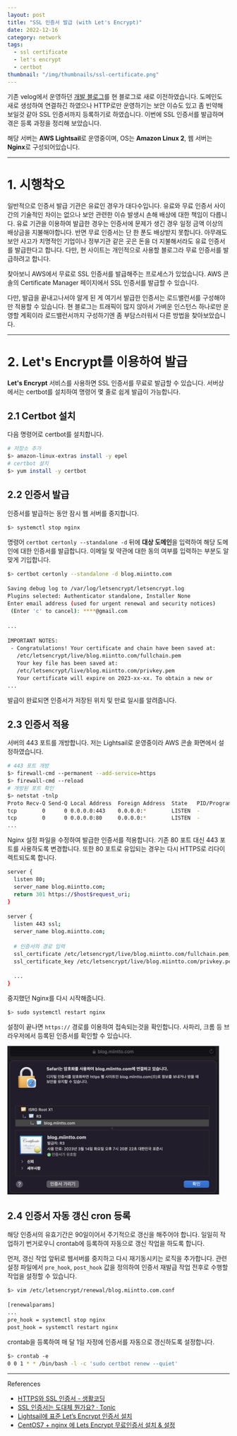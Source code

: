 ```yaml
---
layout: post
title: "SSL 인증서 발급 (with Let's Encrypt)"
date: 2022-12-16
category: network
tags:
  - ssl certificate
  - let's encrypt
  - certbot
thumbnail: "/img/thumbnails/ssl-certificate.png"
---
```


기존 velog에서 운영하던 [개발 블로그](https://velog.io/@miintto)를 현 블로그로 새로 이전하였습니다.
도메인도 새로 생성하여 연결하긴 하였으나 HTTP로만 운영하기는 보안 이슈도 있고 좀 빈약해 보일것 같아 SSL 인증서까지 등록하기로 하였습니다.
이번에 SSL 인증서를 발급하며 겪은 등록 과정을 정리해 보았습니다.

해당 서버는 **AWS Lightsail**로 운영중이며, OS는 **Amazon Linux 2**, 웹 서버는 **Nginx**로 구성되어있습니다.

---

# 1. 시행착오

일반적으로 인증서 발급 기관은 유료인 경우가 대다수입니다.
유료와 무료 인증서 사이간의 기술적인 차이는 없으나 보안 관련한 이슈 발생시 손해 배상에 대한 책임이 다릅니다.
유료 기관을 이용하여 발급한 경우는 인증서에 문제가 생긴 경우 일정 금액 이상의 배상금을 지불해야합니다.
반면 무료 인증서는 단 한 푼도 배상받지 못합니다.
아무래도 보안 사고가 치명적인 기업이나 정부기관 같은 곳은 돈을 더 지불해서라도 유료 인증서를 발급한다고 합니다.
다만, 현 사이트는 개인적으로 사용할 블로그라 무료 인증서를 발급하려고 합니다.

찾아보니 AWS에서 무료로 SSL 인증서를 발급해주는 프로세스가 있었습니다.
AWS 콘솔의 Certificate Manager 페이지에서 SSL 인증서를 발급할 수 있습니다.

다만, 발급을 끝내고나서야 알게 된 게 여기서 발급한 인증서는 로드밸런서를 구성해야만 적용할 수 있습니다.
현 블로그는 트래픽이 많지 않아서 가벼운 인스턴스 하나로만 운영할 계획이라 로드밸런서까지 구성하기엔 좀 부담스러워서 다른 방법을 찾아보았습니다.

---

# 2. Let's Encrypt를 이용하여 발급

**Let's Encrypt** 서비스를 사용하면 SSL 인증서를 무료로 발급할 수 있습니다.
서버상에서는 certbot를 설치하여 명령어 몇 줄로 쉽게 발급이 가능합니다.

## 2.1 Certbot 설치

다음 명령어로 certbot를 설치합니다.

```bash
# 저장소 추가
$> amazon-linux-extras install -y epel
# certbot 설치
$> yum install -y certbot
```

## 2.2 인증서 발급

인증서를 발급하는 동안 잠시 웹 서버를 중지합니다.

```bash
$> systemctl stop nginx
```

명령어 `certbot certonly --standalone -d` 뒤에 **대상 도메인**을 입력하여 해당 도메인에 대한 인증서를 발급합니다.
이메일 및 약관에 대한 동의 여부를 입력하는 부분도 알맞게 기입합니다.

```bash
$> certbot certonly --standalone -d blog.miintto.com

Saving debug log to /var/log/letsencrypt/letsencrypt.log
Plugins selected: Authenticator standalone, Installer None
Enter email address (used for urgent renewal and security notices)
 (Enter 'c' to cancel): ****@gmail.com

...

IMPORTANT NOTES:
 - Congratulations! Your certificate and chain have been saved at:
   /etc/letsencrypt/live/blog.miintto.com/fullchain.pem
   Your key file has been saved at:
   /etc/letsencrypt/live/blog.miintto.com/privkey.pem
   Your certificate will expire on 2023-xx-xx. To obtain a new or
...
```

발급이 완료되면 인증서가 저장된 위치 및 만료 일시를 알려줍니다.

## 2.3 인증서 적용

서버의 443 포트를 개방합니다.
저는 Lightsail로 운영중이라 AWS 콘솔 화면에서 설정하였습니다.

```bash
# 443 포트 개방
$> firewall-cmd --permanent --add-service=https
$> firewall-cmd --reload
# 개방된 포트 확인
$> netstat -tnlp
Proto Recv-Q Send-Q Local Address  Foreign Address  State   PID/Program name
tcp        0      0 0.0.0.0:443    0.0.0.0:*        LISTEN  -
tcp        0      0 0.0.0.0:80     0.0.0.0:*        LISTEN  -
...
```

Nginx 설정 파일을 수정하여 발급한 인증서를 적용합니다.
기존 80 포트 대신 443 포트를 사용하도록 변경합니다.
또한 80 포트로 유입되는 경우는 다시 HTTPS로 리다이렉트되도록 합니다.

```bash
server {
  listen 80;
  server_name blog.miintto.com;
  return 301 https://$host$request_uri;
}

server {
  listen 443 ssl;
  server_name blog.miintto.com;

  # 인증서의 경로 입력
  ssl_certificate /etc/letsencrypt/live/blog.miintto.com/fullchain.pem;
  ssl_certificate_key /etc/letsencrypt/live/blog.miintto.com/privkey.pem;

  ...
}
```

중지했던 Nginx를 다시 시작해줍니다.

```bash
$> sudo systemctl restart nginx
```

설정이 끝나면 `https://` 경로를 이용하여 접속되는것을 확인합니다.
사파리, 크롬 등 브라우저에서 등록된 인증서를 확인할 수 있습니다.

<img src="/img/posts/ssl-certificate-display.jpg" style="max-width:480px"/>

## 2.4 인증서 자동 갱신 cron 등록

해당 인증서의 유효기간은 90일이어서 주기적으로 갱신을 해주어야 합니다.
일일히 작업하기 번거로우니 crontab에 등록하여 자동으로 갱신 작업을 하도록 합니다.

먼저, 갱신 작업 앞뒤로 웹서버를 중지하고 다시 재기동시키는 로직을 추가합니다.
관련 설정 파일에서 `pre_hook`, `post_hook` 값을 정의하여 인증서 재발급 작업 전후로 수행할 작업을 설정할 수 있습니다.

```bash
$> vim /etc/letsencrypt/renewal/blog.miintto.com.conf

[renewalparams]
...
pre_hook = systemctl stop nginx
post_hook = systemctl restart nginx
```

crontab을 등록하여 매 달 1일 자정에 인증서를 자동으로 갱신하도록 설정합니다.

```bash
$> crontab -e
0 0 1 * * /bin/bash -l -c 'sudo certbot renew --quiet'
```

---

References

- [HTTPS와 SSL 인증서 - 생활코딩](https://opentutorials.org/course/228/4894)
- [SSL 인증서는 도대체 뭔가요? · Tonic](https://devlog.jwgo.kr/2019/04/12/what-is-ssl/)
- [Lightsail에 표준 Let’s Encrypt 인증서 설치](https://aws.amazon.com/ko/premiumsupport/knowledge-center/lightsail-standard-ssl-certificate/)
- [CentOS7 + nginx 에 Lets Encrypt 무료인증서 설치 & 설정](https://stove99.github.io/linux/2019/08/27/install-lets-encrypt-to-nginx-in-centos/)

